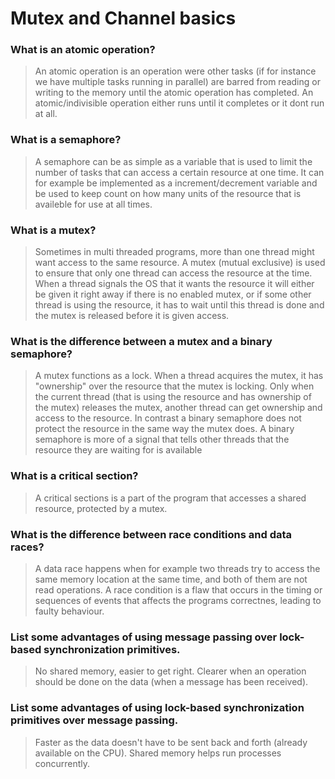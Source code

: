 # Mutex and Channel basics

### What is an atomic operation?
> An atomic operation is an operation were other tasks (if for instance we have multiple tasks running in parallel) are barred from reading or writing to the memory until the atomic operation has completed. An atomic/indivisible operation either runs until it completes or it dont run at all. 
### What is a semaphore?
> A semaphore can be as simple as a variable that is used to limit the number of tasks that can access a certain resource at one time. It can for example be implemented as a increment/decrement variable and be used to keep count on how many units of the resource that is availeble for use at all times.  

### What is a mutex?
> Sometimes in multi threaded programs, more than one thread might want access to the same resource. A mutex (mutual exclusive) is used to ensure that only one thread can access the resource at the time. When a thread signals the OS that it wants the resource it will either be given it right away if there is no enabled mutex, or if some other thread is using the resource, it has to wait until this thread is done and the mutex is released before it is given access.  

### What is the difference between a mutex and a binary semaphore?
> A mutex functions as a lock. When a thread acquires the mutex, it has "ownership" over the resource that the mutex is locking. Only when the current thread (that is using the resource and has ownership of the mutex) releases the mutex, another thread can get ownership and access to the resource. In contrast a binary semaphore does not protect the resource in the same way the mutex does. A binary semaphore is more of a signal that tells other threads that the resource they are waiting for is available 

### What is a critical section?
> A critical sections is a part of the program that accesses a shared resource, protected by a mutex.

### What is the difference between race conditions and data races?
 > A data race happens when for example two threads try to access the same memory location at the same time, and both of them are not read operations. A race condition is a flaw that occurs in the timing or sequences of events that affects the programs correctnes, leading to faulty behaviour. 

### List some advantages of using message passing over lock-based synchronization primitives.
> No shared memory, easier to get right. Clearer when an operation should be done on the data (when a message has been received).

### List some advantages of using lock-based synchronization primitives over message passing.
> Faster as the data doesn't have to be sent back and forth (already available on the CPU). Shared memory helps run processes concurrently. 
